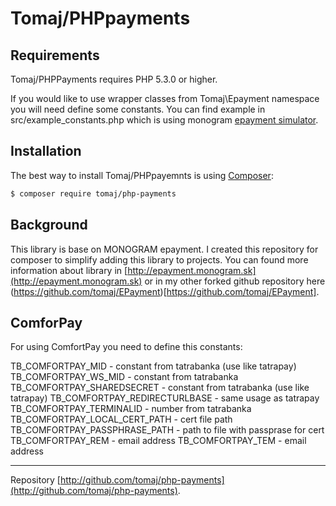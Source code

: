 Tomaj/PHPpayments
===========================

Requirements
------------

Tomaj/PHPPayments requires PHP 5.3.0 or higher.

If you would like to use wrapper classes from Tomaj\Epayment namespace you will need define some constants. You can find example in src/example_constants.php which is using monogram [epayment simulator](http://epaymentsimulator.monogram.sk).

Installation
------------

The best way to install Tomaj/PHPpayemnts is using  [Composer](http://getcomposer.org/):

```sh
$ composer require tomaj/php-payments
```

Background
----------

This library is base on MONOGRAM epayment. I created this repository for composer to simplify adding this library to projects. You can found more information about library in [http://epayment.monogram.sk](http://epayment.monogram.sk) or in my other forked github repository here (https://github.com/tomaj/EPayment)[https://github.com/tomaj/EPayment].


ComforPay
---------

For using ComfortPay you need to define this constants:

TB_COMFORTPAY_MID  - constant from tatrabanka (use like tatrapay)
TB_COMFORTPAY_WS_MID - constant from tatrabanka
TB_COMFORTPAY_SHAREDSECRET - constant from tatrabanka (use like tatrapay)
TB_COMFORTPAY_REDIRECTURLBASE - same usage as tatrapay
TB_COMFORTPAY_TERMINALID - number from tatrabanka
TB_COMFORTPAY_LOCAL_CERT_PATH - cert file path
TB_COMFORTPAY_PASSPHRASE_PATH - path to file with passprase for cert
TB_COMFORTPAY_REM - email address
TB_COMFORTPAY_TEM - email address

-----

Repository [http://github.com/tomaj/php-payments](http://github.com/tomaj/php-payments).
